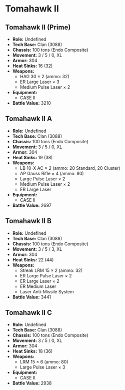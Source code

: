 # Tomahawk II
## Tomahawk II (Prime)
- **Role:** Undefined
- **Tech Base:** Clan (3088)
- **Chassis:** 100 tons (Endo Composite)
- **Movement:** 3 / 5 / 0, XL
- **Armor:** 304
- **Heat Sinks:** 16 (32)
- **Weapons:**
  - HAG 30 × 2 (ammo: 32)
  - ER Large Laser × 3
  - Medium Pulse Laser × 2
- **Equipment:**
  - CASE II
- **Battle Value:** 3210

## Tomahawk II A
- **Role:** Undefined
- **Tech Base:** Clan (3088)
- **Chassis:** 100 tons (Endo Composite)
- **Movement:** 3 / 5 / 0, XL
- **Armor:** 304
- **Heat Sinks:** 19 (38)
- **Weapons:**
  - LB 10-X AC × 2 (ammo: 20 Standard, 20 Cluster)
  - AP Gauss Rifle × 4 (ammo: 80)
  - Large Pulse Laser × 2
  - Medium Pulse Laser × 2
  - ER Large Laser
- **Equipment:**
  - CASE II
- **Battle Value:** 2697

## Tomahawk II B
- **Role:** Undefined
- **Tech Base:** Clan (3088)
- **Chassis:** 100 tons (Endo Composite)
- **Movement:** 3 / 5 / 3, XL
- **Armor:** 304
- **Heat Sinks:** 22 (44)
- **Weapons:**
  - Streak LRM 15 × 2 (ammo: 32)
  - ER Large Pulse Laser × 2
  - ER Large Laser × 2
  - ER Medium Laser
  - Laser Anti-Missile System
- **Battle Value:** 3441

## Tomahawk II C
- **Role:** Undefined
- **Tech Base:** Clan (3088)
- **Chassis:** 100 tons (Endo Composite)
- **Movement:** 3 / 5 / 0, XL
- **Armor:** 304
- **Heat Sinks:** 18 (36)
- **Weapons:**
  - LRM 15 × 6 (ammo: 80)
  - Large Pulse Laser × 3
- **Equipment:**
  - CASE II
- **Battle Value:** 2938


